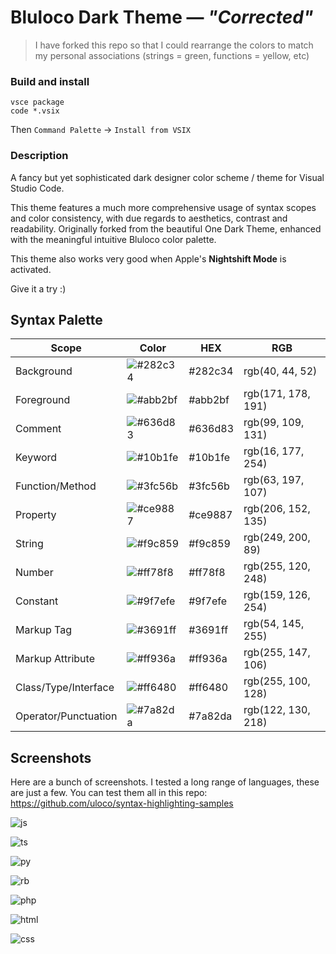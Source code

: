 # Bluloco Dark Theme — *"Corrected"*

> I have forked this repo so that I could rearrange the colors to match my personal associations (strings = green, functions = yellow, etc) 

### Build and install

```
vsce package
code *.vsix
```

Then `Command Palette` -> `Install from VSIX`

### Description

A fancy but yet sophisticated dark designer color scheme / theme for
Visual Studio Code.

This theme features a much more comprehensive usage of syntax scopes and color
consistency, with due regards to aesthetics, contrast and readability.
Originally forked from the beautiful One Dark Theme, enhanced with the
meaningful intuitive Bluloco color palette.

This theme also works very good when Apple's **Nightshift Mode** is activated.

Give it a try :)

## Syntax Palette

| Scope                | Color                                                     | HEX     | RGB                |
| -------------------- | --------------------------------------------------------- | ------- | ------------------ |
| Background           | ![#282c34](https://via.placeholder.com/35/282c34/?text=+) | #282c34 | rgb(40, 44, 52)    |
| Foreground           | ![#abb2bf](https://via.placeholder.com/35/abb2bf/?text=+) | #abb2bf | rgb(171, 178, 191) |
| Comment              | ![#636d83](https://via.placeholder.com/35/636d83/?text=+) | #636d83 | rgb(99, 109, 131)  |
| Keyword              | ![#10b1fe](https://via.placeholder.com/35/10b1fe/?text=+) | #10b1fe | rgb(16, 177, 254)  |
| Function/Method      | ![#3fc56b](https://via.placeholder.com/35/3fc56b/?text=+) | #3fc56b | rgb(63, 197, 107)  |
| Property             | ![#ce9887](https://via.placeholder.com/35/ce9887/?text=+) | #ce9887 | rgb(206, 152, 135) |
| String               | ![#f9c859](https://via.placeholder.com/35/f9c859/?text=+) | #f9c859 | rgb(249, 200, 89)  |
| Number               | ![#ff78f8](https://via.placeholder.com/35/ff78f8/?text=+) | #ff78f8 | rgb(255, 120, 248) |
| Constant             | ![#9f7efe](https://via.placeholder.com/35/9f7efe/?text=+) | #9f7efe | rgb(159, 126, 254) |
| Markup Tag           | ![#3691ff](https://via.placeholder.com/35/3691ff/?text=+) | #3691ff | rgb(54, 145, 255)  |
| Markup Attribute     | ![#ff936a](https://via.placeholder.com/35/ff936a/?text=+) | #ff936a | rgb(255, 147, 106) |
| Class/Type/Interface | ![#ff6480](https://via.placeholder.com/35/ff6480/?text=+) | #ff6480 | rgb(255, 100, 128) |
| Operator/Punctuation | ![#7a82da](https://via.placeholder.com/35/7a82da/?text=+) | #7a82da | rgb(122, 130, 218) |

## Screenshots

Here are a bunch of screenshots. I tested a long range of languages, these are just a few.
You can test them all in this repo:
https://github.com/uloco/syntax-highlighting-samples

![js](screenshots/js.png)

![ts](screenshots/ts.png)

![py](screenshots/py.png)

![rb](screenshots/rb.png)

![php](screenshots/php.png)

![html](screenshots/html.png)

![css](screenshots/css.png)
